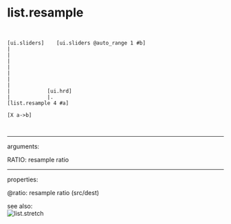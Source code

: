 # list.resample

```


[ui.sliders]    [ui.sliders @auto_range 1 #b]
|
|
|
|
|
|
|
|            [ui.hrd]
|            |.
[list.resample 4 #a]

[X a->b]

            
```
---
arguments:

RATIO: resample
            ratio<br>

---
properties:

@ratio: resample
            ratio (src/dest)<br>

see also:<br>
![list.stretch]("img/object_list.stretch.png")
